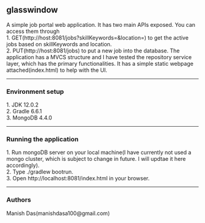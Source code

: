 <h2>glasswindow</h2>
<p>A simple job portal web application. It has two main APIs exposed. You can access them through<br> 1. GET(http://host:8081/jobs?skillKeywords=&location=) to get the active jobs based on skillKeywords and location.<br> 2. PUT(http://host:8081/jobs) to put a new job into the database. The application has a MVCS structure and I have tested the repository service layer, which has the primary functionalities. It has a simple static webpage attached(index.html) to help with the UI. </p>
<hr>
<h3>Environment setup</h3>
1. JDK 12.0.2<br>
2. Gradle 6.6.1<br>
3. MongoDB 4.4.0<br>
<hr>
<h3>Running the application</h3>
1. Run mongoDB server on your local machine(I have currently not used a mongo cluster, which is subject to change in future. I will updtae it here accordingly).<br>
2. Type ./gradlew bootrun.<br>
3. Open http://localhost:8081/index.html in your browser.<br>
<hr>
<h3>Authors</h3>
Manish Das(manishdasa100@gmail.com)<br>

